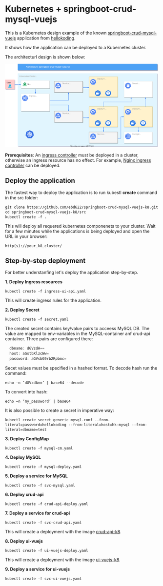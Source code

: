 # Kubernetes + springboot-crud-mysql-vuejs
This is a Kubernetes design example of the known [springboot-crud-mysql-vuejs](https://github.com/hellokoding/hellokoding-courses/tree/master/springboot-examples/springboot-crud-mysql-vuejs) application from [hellokoding](https://github.com/hellokoding).

It shows how the application can be deployed to a Kubernetes cluster. 

The architecturl design is shown below:

![GitHub Logo](/img/k8_crud_diagram.svg)

**Prerequisites**: An [ingress controller](https://kubernetes.io/docs/concepts/services-networking/ingress-controllers) must be deployed in a cluster, otherwise an Ingress resource has no effect. For example, [Nginx ingress controller](https://docs.nginx.com/nginx-ingress-controller/installation/) can be deployed.

## Deploy the application
The fastest way to deploy the application is to run kubestl **create** command in the src folder:

```
git clone https://github.com/ebd622/springboot-crud-mysql-vuejs-k8.git
cd springboot-crud-mysql-vuejs-k8/src
kubectl create -f .
```

This will deploy all requered kubernetes componenets to your cluster. Wait for a few minutes while the applications is being deployed and open the URL in your browser:
```
http(s)://your_k8_cluster/
```

## Step-by-step deployment
For better understanfing let's deploy the application step-by-step.

**1. Deploy Ingress resources**
```
kubectl create -f ingress-ui-api.yaml
```
This will create ingress rules for the application.


**2. Deploy Secret**
```
kubectl create -f secret.yaml
```
The created secret contains key/value pairs to acceess MySQL DB. The value are mapped to env-variables in the MySQL-container anf crud-api container. Three pairs are configured there:
``` javascript
  dbname: dGVzdA==
  host: aGstbXlzcWw=
  password: aGVsbG9rb2Rpbmc=
```
Secet values must be specified in a hashed format. To decode hash run the command:

```
echo –n ‘dGVzdA==’ | base64 --decode
```
To convert into hash:
```
echo –n ‘my_password’ | base64
```
It is also possible to create a secret in imperative way:
```
kubectl create secret generic mysql-conf --from-literal=password=hellokoding --from-literal=host=hk-mysql --from-literal=dbname=test
```



**3. Deploy ConfigMap**
```
kubectl create -f mysql-cm.yaml
```

**4. Deploy MySQL**
```
kubectl create -f mysql-deploy.yaml
```

**5. Deploy a service for MySQL**
```
kubectl create -f svc-mysql.yaml
```

**6. Deploy crud-api**
```
kubectl create -f crud-api-deploy.yaml
```

**7. Deploy a service for crud-api**
```
kubectl create -f svc-crud-api.yaml
```
This will create a deployment with the image [crud-api-k8](https://github.com/ebd622/crud-api-k8).


**8. Deploy ui-vuejs**
```
kubectl create -f ui-vuejs-deploy.yaml
```
This will create a deployment with the image [ui-vuejs-k8](https://github.com/ebd622/ui-vuejs-k8).


**9. Deploy a service for ui-vuejs**
```
kubectl create -f svc-ui-vuejs.yaml
```


